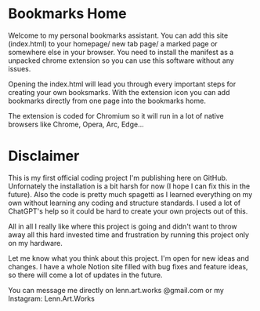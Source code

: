 # Bookmarks Home

Welcome to my personal bookmarks assistant. You can add this site (index.html) to your homepage/ new tab page/ a marked page or somewhere else in your browser. You need to install the manifest as a unpacked chrome extension so you can use this software without any issues.

Opening the index.html will lead you through every important steps for creating your own booksmarks. With the extension icon you can add bookmarks directly from one page into the bookmarks home. 

The extension is coded for Chromium so it will run in a lot of native browsers like Chrome, Opera, Arc, Edge...



# Disclaimer

This is my first official coding project I'm publishing here on GitHub. Unfornately the installation is a bit harsh for now (I hope I can fix this in the future). Also the code is pretty much spagetti as I learned everything on my own without learning any coding and structure standards. I used a lot of ChatGPT's help so it could be hard to create your own projects out of this.

All in all I really like where this project is going and didn't want to throw away all this hard invested time and frustration by running this project only on my hardware. 

Let me know what you think about this project. I'm open for new ideas and changes. I have a whole Notion site filled with bug fixes and feature ideas, so there will come a lot of updates in the future.

You can message me directly on lenn.art.works @gmail.com or my Instagram: Lenn.Art.Works
